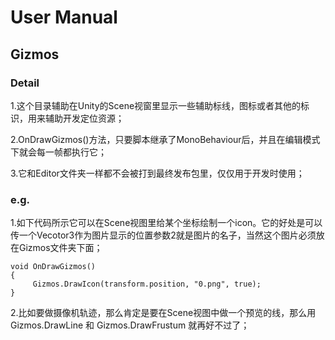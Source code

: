 # User Manual

## Gizmos

### Detail
1.这个目录辅助在Unity的Scene视窗里显示一些辅助标线，图标或者其他的标识，用来辅助开发定位资源；

2.OnDrawGizmos()方法，只要脚本继承了MonoBehaviour后，并且在编辑模式下就会每一帧都执行它；

3.它和Editor文件夹一样都不会被打到最终发布包里，仅仅用于开发时使用；

### e.g.

1.如下代码所示它可以在Scene视图里给某个坐标绘制一个icon。它的好处是可以传一个Vecotor3作为图片显示的位置参数2就是图片的名子，当然这个图片必须放在Gizmos文件夹下面；

```
void OnDrawGizmos()
{
     Gizmos.DrawIcon(transform.position, "0.png", true);
}
```
2.比如要做摄像机轨迹，那么肯定是要在Scene视图中做一个预览的线，那么用 Gizmos.DrawLine 和 Gizmos.DrawFrustum 就再好不过了；
